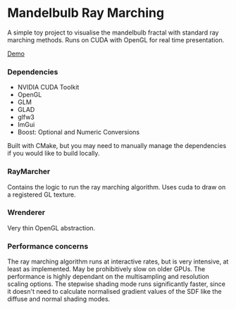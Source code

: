 # Mandelbulb Ray Marching

A simple toy project to visualise the mandelbulb fractal with standard ray marching methods. Runs on CUDA with OpenGL for real time presentation.

[Demo](https://youtu.be/4p7G6HWgidY)

### Dependencies

- NVIDIA CUDA Toolkit
- OpenGL
- GLM
- GLAD
- glfw3
- ImGui
- Boost: Optional and Numeric Conversions

Built with CMake, but you may need to manually manage the dependencies if you would like to build locally.

### RayMarcher

Contains the logic to run the ray marching algorithm. Uses cuda to draw on a registered GL texture.

### Wrenderer

Very thin OpenGL abstraction.

### Performance concerns

The ray marching algorithm runs at interactive rates, but is very intensive, at least as implemented. May be prohibitively slow on older GPUs. The performance is highly dependant on the multisampling and resolution scaling options. The stepwise shading mode runs significantly faster, since it doesn't need to calculate normalised gradient values of the SDF like the diffuse and normal shading modes.
